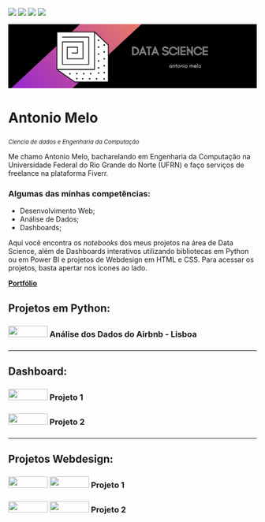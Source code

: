<a href='https://www.linkedin.com/in/antonio-melo-6b3927201/'><img src="https://img.shields.io/badge/LinkedIn-0077B5?style=for-the-badge&logo=linkedin&logoColor=white"></a>
<a href='https://www.fiverr.com/users/antonio26_/seller_dashboard'><img src="https://img.shields.io/badge/fiverr-1DBF73?style=for-the-badge&amp;logo=fiverr&amp;logoColor=white"></a> 
<a href="https://medium.com/@antoniomlo"><img src="https://img.shields.io/badge/Medium-12100E?style=for-the-badge&logo=medium&logoColor=white"></a>
<a href='https://github.com/antoniomlo'><img src="https://img.shields.io/badge/GitHub-100000?style=for-the-badge&logo=github&logoColor=white"></a>

<p align="center">
  <img src="/img/DATA SCIENCE (1).png" >
</p>

# Antonio Melo
<sub>*Ciencia de dados e Engenharia da Computação*</sub>

Me chamo Antonio Melo, bacharelando em Engenharia da Computação na Universidade Federal do Rio Grande do Norte (UFRN) e faço serviços de freelance na plataforma Fiverr.

### **Algumas das minhas competências:**

* Desenvolvimento Web;
* Análise de Dados;
* Dashboards;

Aqui você encontra os *notebooks* dos meus projetos na área de Data Science, além de Dashboards interativos utilizando bibliotecas em Python ou em Power BI e projetos de Webdesign em HTML e CSS. Para acessar os projetos, basta apertar nos icones ao lado.

<a href="#"><b>Portfólio</b></a>

## Projetos em Python:

<h3><a href='https://github.com/antoniomelo26/Data_Science/blob/main/Analisando_os_Dados_do_Airbnb.ipynb'><img height= "23px" width="80px"src="https://img.shields.io/badge/Jupyter-F37626.svg?&amp;style=for-the-badge&amp;logo=Jupyter&amp;logoColor=white"></a>     Análise dos Dados do Airbnb - Lisboa<h3>

  ---

## Dashboard:

<h3><a href="https://www.linkedin.com/in/antonio-melo-6b3927201/"><img height= "23px" width="80px" src="https://img.shields.io/badge/PowerBI-F2C811?style=for-the-badge&logo=Power%20BI&logoColor=white"></a>     Projeto 1<h3>

<h3><a href="https://www.linkedin.com/in/antonio-melo-6b3927201/"><img height= "23px" width="80px" src="https://img.shields.io/badge/Python-3776AB?style=for-the-badge&logo=python&logoColor=white"></a>     Projeto 2<h3>

---

## Projetos Webdesign:

<h3><a href='https://www.linkedin.com/in/antonio-melo-6b3927201/'><img height= "23px" width="80px"src="https://img.shields.io/badge/CSS3-1572B6?style=for-the-badge&logo=css3&logoColor=white"></a>
<a href='https://www.linkedin.com/in/antonio-melo-6b3927201/'><img height= "23px" width="80px"src="https://img.shields.io/badge/HTML5-E34F26?style=for-the-badge&logo=html5&logoColor=white"></a>     Projeto 1<h3>


<h3><a href='https://www.linkedin.com/in/antonio-melo-6b3927201/'><img height= "23px" width="80px"src="https://img.shields.io/badge/CSS3-1572B6?style=for-the-badge&logo=css3&logoColor=white"></a>
<a href='https://www.linkedin.com/in/antonio-melo-6b3927201/'><img height= "23px" width="80px" src="https://img.shields.io/badge/HTML5-E34F26?style=for-the-badge&logo=html5&logoColor=white"></a>     Projeto 2<h3>



